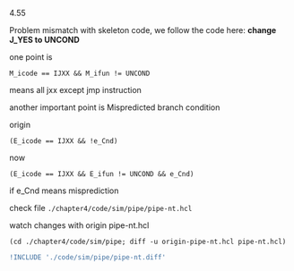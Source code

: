 4.55

Problem mismatch with skeleton code, we follow the code here:
**change J_YES to UNCOND**

one point is

    M_icode == IJXX && M_ifun != UNCOND

means all jxx except jmp instruction

another important point is Mispredicted branch condition

origin

    (E_icode == IJXX && !e_Cnd)

now

    (E_icode == IJXX && E_ifun != UNCOND && e_Cnd)

if e_Cnd means misprediction

check file `./chapter4/code/sim/pipe/pipe-nt.hcl`

watch changes with origin pipe-nt.hcl

    (cd ./chapter4/code/sim/pipe; diff -u origin-pipe-nt.hcl pipe-nt.hcl)

```diff
!INCLUDE './code/sim/pipe/pipe-nt.diff'
```

